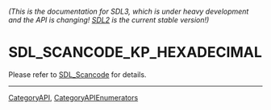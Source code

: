 ###### (This is the documentation for SDL3, which is under heavy development and the API is changing! [SDL2](https://wiki.libsdl.org/SDL2/) is the current stable version!)
# SDL_SCANCODE_KP_HEXADECIMAL

Please refer to [SDL_Scancode](SDL_Scancode) for details.

----
[CategoryAPI](CategoryAPI), [CategoryAPIEnumerators](CategoryAPIEnumerators)

